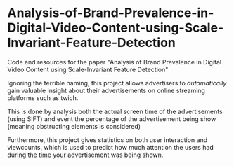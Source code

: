 # Analysis-of-Brand-Prevalence-in-Digital-Video-Content-using-Scale-Invariant-Feature-Detection
Code and resources for the paper "Analysis of Brand Prevalence in Digital Video Content using Scale-Invariant Feature Detection"

Ignoring the terrible naming, this project allows advertisers to _automatically_ gain valuable insight about their advertisements on online streaming platforms such as twich.

This is done by analysis both the actual screen time of the advertisements (using SIFT) and event the percentage of the advertisement being show (meaning obstructing elements is considered)

Furthermore, this project gives statistics on both user interaction and viewcounts, which is used to predict how much attention the users had during the time your advertisement was being shown.
